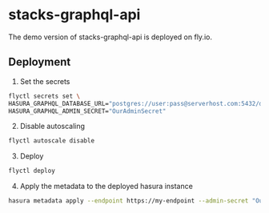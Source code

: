 # stacks-graphql-api

The demo version of stacks-graphql-api is deployed on fly.io.

## Deployment

1. Set the secrets

```sh
flyctl secrets set \
HASURA_GRAPHQL_DATABASE_URL="postgres://user:pass@serverhost.com:5432/databasename" \
HASURA_GRAPHQL_ADMIN_SECRET="OurAdminSecret"
```

2. Disable autoscaling

```sh
flyctl autoscale disable
```

3. Deploy

```sh
flyctl deploy
```

4. Apply the metadata to the deployed hasura instance

```sh
hasura metadata apply --endpoint https://my-endpoint --admin-secret "OurAdminSecret"
```
